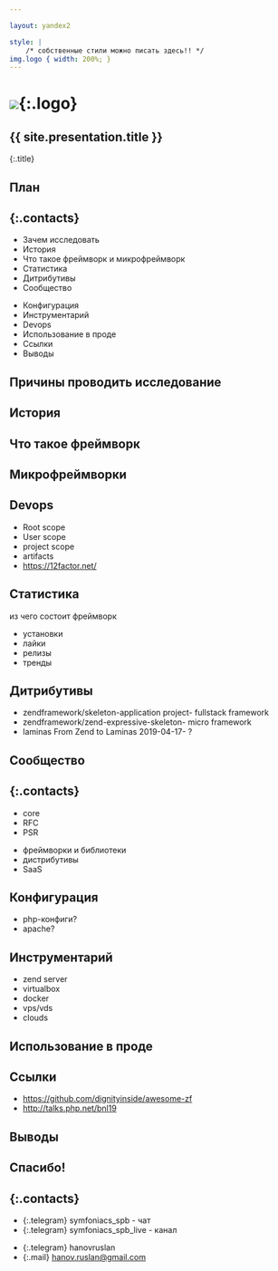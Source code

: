 ```yaml
---

layout: yandex2

style: |
    /* собственные стили можно писать здесь!! */
img.logo { width: 200%; } 
---
```


# ![](pictures/symfoniacs-spb-logo-version-0.svg){:.logo}

## {{ site.presentation.title }}
{:.title}

## План ##
{:.contacts}
-------
<!-- left -->

- Зачем исследовать
- История
- Что такое фреймворк и микрофреймворк
- Статистика
- Дитрибутивы
- Сообщество

<!-- right -->

- Конфигурация
- Инструментарий
- Devops
- Использование в проде
- Ссылки
- Выводы

## Причины проводить исследование ##

## История ##

## Что такое фреймворк ##

## Микрофреймворки ##

## Devops ##

- Root scope
- User scope
- project scope
- artifacts
- https://12factor.net/

## Статистика ##

из чего состоит фреймворк

- установки
- лайки
- релизы
- тренды

## Дитрибутивы ##

* zendframework/skeleton-application project- fullstack framework
* zendframework/zend-expressive-skeleton- micro framework
* laminas From Zend to Laminas 2019-04-17- ?

## Сообщество ##
{:.contacts}
-------
<!-- left -->

- core
- RFC
- PSR

<!-- right -->

- фреймворки и библиотеки
- дистрибутивы
- SaaS

## Конфигурация ##

- php-конфиги?
- apache?

## Инструментарий ##

- zend server
- virtualbox
- docker
- vps/vds 
- clouds

## Использование в проде ##

## Ссылки

* https://github.com/dignityinside/awesome-zf
* http://talks.php.net/bnl19

## Выводы ##

## Спасибо!
{:.contacts}
-------
<!-- left -->

- {:.telegram} symfoniacs_spb - чат
- {:.telegram} symfoniacs_spb_live - канал

<!-- right -->

- {:.telegram} hanovruslan
- {:.mail} hanov.ruslan@gmail.com

